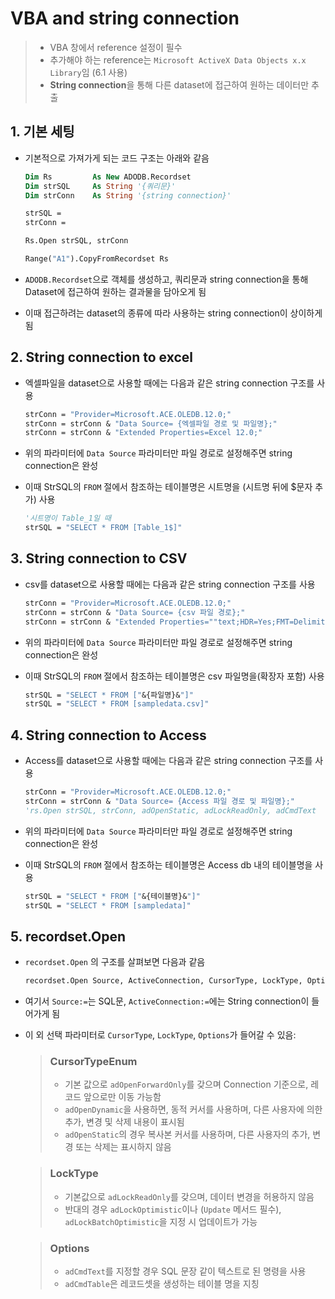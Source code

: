 # VBA and string connection

> - VBA 창에서 reference 설정이 필수
> - 추가해야 하는 reference는 `Microsoft ActiveX Data Objects x.x Library`임 (6.1 사용)
> - **String connection**을 통해 다른 dataset에 접근하여 원하는 데이터만 추출

## 1. 기본 세팅

- 기본적으로 가져가게 되는 코드 구조는 아래와 같음

  ```vb
  Dim Rs         As New ADODB.Recordset
  Dim strSQL     As String '{쿼리문}'
  Dim strConn    As String '{string connection}'
  
  strSQL = 
  strConn = 
  
  Rs.Open strSQL, strConn
  
  Range("A1").CopyFromRecordset Rs
  ```

- `ADODB.Recordset`으로 객체를 생성하고, 쿼리문과 string connection을 통해 Dataset에 접근하여 원하는 결과물을 담아오게 됨

- 이때 접근하려는 dataset의 종류에 따라 사용하는 string connection이 상이하게 됨

## 2. String connection to excel

- 엑셀파일을 dataset으로 사용할 때에는 다음과 같은 string connection 구조를 사용

  ```vb
  strConn = "Provider=Microsoft.ACE.OLEDB.12.0;"
  strConn = strConn & "Data Source= {엑셀파일 경로 및 파일명};"
  strConn = strConn & "Extended Properties=Excel 12.0;"
  ```

- 위의 파라미터에 `Data Source` 파라미터만 파일 경로로 설정해주면 string connection은 완성

- 이때 StrSQL의 `FROM` 절에서 참조하는 테이블명은 시트명을 (시트명 뒤에 $문자 추가) 사용

  ```vb	
  '시트명이 Table_1일 때
  strSQL = "SELECT * FROM [Table_1$]"
  ```

## 3. String connection to CSV

- csv를 dataset으로 사용할 때에는 다음과 같은 string connection 구조를 사용

  ```vb
  strConn = "Provider=Microsoft.ACE.OLEDB.12.0;"
  strConn = strConn & "Data Source= {csv 파일 경로};"
  strConn = strConn & "Extended Properties=""text;HDR=Yes;FMT=Delimited"";"
  ```

- 위의 파라미터에 `Data Source` 파라미터만 파일 경로로 설정해주면 string connection은 완성

- 이때 StrSQL의 `FROM` 절에서 참조하는 테이블명은 csv 파일명을(확장자 포함) 사용

  ```vb	
  strSQL = "SELECT * FROM ["&{파일명}&"]"
  strSQL = "SELECT * FROM [sampledata.csv]"
  ```

## 4. String connection to Access

- Access를 dataset으로 사용할 때에는 다음과 같은 string connection 구조를 사용

  ```vb
  strConn = "Provider=Microsoft.ACE.OLEDB.12.0;"
  strConn = strConn & "Data Source= {Access 파일 경로 및 파일명};"
  'rs.Open strSQL, strConn, adOpenStatic, adLockReadOnly, adCmdText
  ```

- 위의 파라미터에 `Data Source` 파라미터만 파일 경로로 설정해주면 string connection은 완성

- 이때 StrSQL의 `FROM` 절에서 참조하는 테이블명은 Access db 내의 테이블명을 사용

  ```vb	
  strSQL = "SELECT * FROM ["&{테이블명}&"]"
  strSQL = "SELECT * FROM [sampledata]"
  ```

## 5. recordset.Open

- `recordset.Open` 의 구조를 살펴보면 다음과 같음

  ```vb
  recordset.Open Source, ActiveConnection, CursorType, LockType, Options  
  ```

- 여기서 `Source:=`는 SQL문, `ActiveConnection:=`에는 String connection이 들어가게 됨

- 이 외 선택 파라미터로 `CursorType`, `LockType`, `Options`가 들어갈 수 있음:

  >### CursorTypeEnum
  >
  >- 기본 값으로 `adOpenForwardOnly`를 갖으며 Connection 기준으로, 레코드 앞으로만 이동 가능함
  >- `adOpenDynamic`을 사용하면, 동적 커서를 사용하며, 다른 사용자에 의한 추가, 변경 및 삭제 내용이 표시됨
  >- `adOpenStatic`의 경우 복사본 커서를 사용하며, 다른 사용자의 추가, 변경 또는 삭제는 표시하지 않음

  > ### LockType
  >
  > - 기본값으로 `adLockReadOnly`를 갖으며, 데이터 변경을 허용하지 않음
  > - 반대의 경우 `adLockOptimistic`이나 (`Update` 메서드 필수),  `adLockBatchOptimistic`을 지정 시 업데이트가 가능

  > ### Options
  >
  > - `adCmdText`를 지정할 경우 SQL 문장 같이 텍스트로 된 명령을 사용
  > - `adCmdTable`은 레코드셋을 생성하는 테이블 명을 지칭







